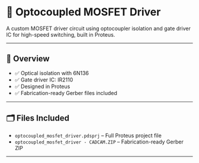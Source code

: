 # 🔌 Optocoupled MOSFET Driver
A custom MOSFET driver circuit using optocoupler isolation and gate driver IC for high-speed switching, built in Proteus.

---

## 🧠 Overview

- ✅ Optical isolation with 6N136
- ✅ Gate driver IC: IR2110
- ✅ Designed in Proteus
- ✅ Fabrication-ready Gerber files included

---

## 🗂 Files Included

- `optocoupled_mosfet_driver.pdsprj` – Full Proteus project file
- `optocoupled_mosfet_driver - CADCAM.ZIP` – Fabrication-ready Gerber ZIP
  
---
